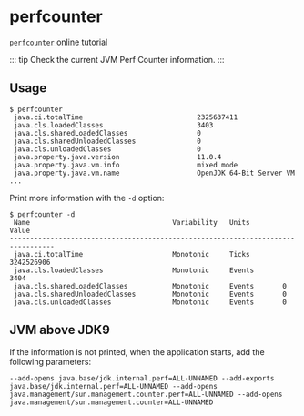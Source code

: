 # perfcounter

[`perfcounter` online tutorial](https://arthas.aliyun.com/doc/arthas-tutorials.html?language=en&id=perfcounter)

::: tip
Check the current JVM Perf Counter information.
:::

## Usage

```
$ perfcounter
 java.ci.totalTime                            2325637411
 java.cls.loadedClasses                       3403
 java.cls.sharedLoadedClasses                 0
 java.cls.sharedUnloadedClasses               0
 java.cls.unloadedClasses                     0
 java.property.java.version                   11.0.4
 java.property.java.vm.info                   mixed mode
 java.property.java.vm.name                   OpenJDK 64-Bit Server VM
...
```

Print more information with the `-d` option:

```
$ perfcounter -d
 Name                                   Variability   Units        Value
---------------------------------------------------------------------------------
 java.ci.totalTime                      Monotonic     Ticks        3242526906
 java.cls.loadedClasses                 Monotonic     Events       3404
 java.cls.sharedLoadedClasses           Monotonic     Events       0
 java.cls.sharedUnloadedClasses         Monotonic     Events       0
 java.cls.unloadedClasses               Monotonic     Events       0
```

## JVM above JDK9

If the information is not printed, when the application starts, add the following parameters:

```
--add-opens java.base/jdk.internal.perf=ALL-UNNAMED --add-exports java.base/jdk.internal.perf=ALL-UNNAMED --add-opens java.management/sun.management.counter.perf=ALL-UNNAMED --add-opens java.management/sun.management.counter=ALL-UNNAMED
```
